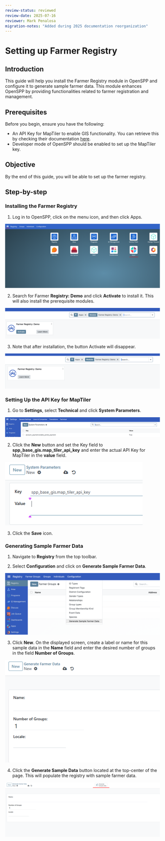 ```yaml
---
review-status: reviewed
review-date: 2025-07-16
reviewer: Mark Penalosa
migration-notes: "Added during 2025 documentation reorganization"
---
```


# Setting up Farmer Registry

## Introduction

This guide will help you install the Farmer Registry module in OpenSPP and configure it to generate sample farmer data. This module enhances OpenSPP by providing functionalities related to farmer registration and management.

## Prerequisites

Before you begin, ensure you have the following:

- An API Key for MapTiler to enable GIS functionality. You can retrieve this by checking their documentation [here](https://docs.maptiler.com/cloud/api/).
- Developer mode of OpenSPP should be enabled to set up the MapTiler key.

## Objective

By the end of this guide, you will be able to set up the farmer registry.

## Step-by-step

### Installing the Farmer Registry

1. Log in to OpenSPP, click on the menu icon, and then click Apps.

![](setting_up_farmer_registry/setup_farmer_registry_apps_icon.png)

2. Search for Farmer **Registry: Demo** and click **Activate** to install it. This will also install the prerequisite modules.

![](setting_up_farmer_registry/2.1.png)

3. Note that after installation, the button Activate will disappear.

![](setting_up_farmer_registry/2.2.png)

### Setting Up the API Key for MapTiler

1. Go to **Settings**, select **Technical** and click **System Parameters**.

![](setting_up_farmer_registry/5.png)

2. Click the **New** button and set the Key field to **spp_base_gis.map_tiler_api_key** and enter the actual API Key for MapTiler in the **value** field.

![](setting_up_farmer_registry/setup_farmer_registry_maptiler_key.png)

3. Click the **Save** icon.

### Generating Sample Farmer Data

1. Navigate to **Registry** from the top toolbar.

2. Select **Configuration** and click on **Generate Sample Farmer Data**.

![](setting_up_farmer_registry/3.png)

3. Click **New**. On the displayed screen, create a label or name for this sample data in the **Name** field and enter the desired number of groups in the field **Number of Groups**.

![](setting_up_farmer_registry/setup_farmer_registry_define_sample_data.png)

4. Click the **Generate Sample Data** button located at the top-center of the page. This will populate the registry with sample farmer data.

![](setting_up_farmer_registry/setup_farmer_registry_generate_button.png)